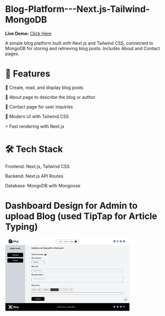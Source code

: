# Blog-Platform---Next.js-Tailwind-MongoDB

**Live Demo:** [Click Here](https://blog-platform-next-js-tailwind-mong.vercel.app/)

A simple blog platform built with Next.js and Tailwind CSS, connected to MongoDB for storing and retrieving blog posts.
Includes About and Contact pages.


# 🚀 Features
📝 Create, read, and display blog posts

📄 About page to describe the blog or author

📩 Contact page for user inquiries

🎨 Modern UI with Tailwind CSS

⚡ Fast rendering with Next.js


# 🛠 Tech Stack
Frontend: Next.js, Tailwind CSS

Backend: Next.js API Routes

Database: MongoDB with Mongoose

# Dashboard Design for Admin to upload Blog (used TipTap for Article Typing)
<img src="public/dash.png" alt="Home Page" width="400">

